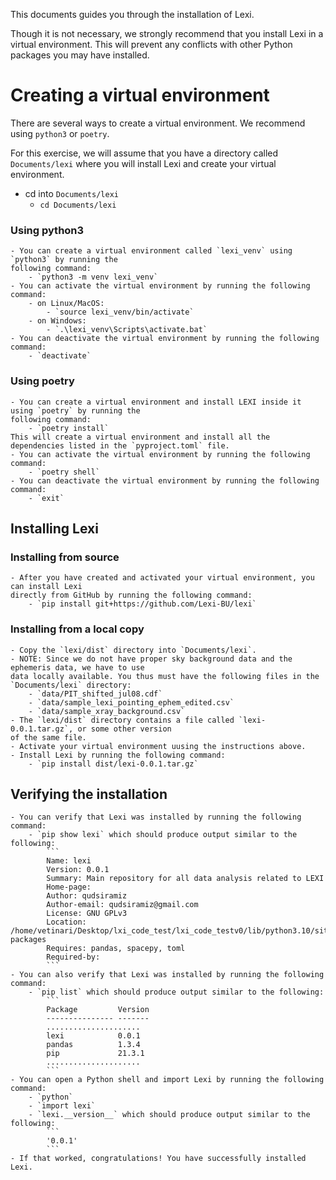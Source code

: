 This documents guides you through the installation of Lexi.

Though it is not necessary, we strongly recommend that you install Lexi in a virtual environment.
This will prevent any conflicts with other Python packages you may have installed.

# Creating a virtual environment
There are several ways to create a virtual environment. We recommend using `python3` or `poetry`.

For this exercise, we will assume that you have a directory called `Documents/lexi` where you will
install Lexi and create your virtual environment.

- cd into `Documents/lexi`
    - `cd Documents/lexi`

### Using python3
    - You can create a virtual environment called `lexi_venv` using `python3` by running the 
    following command:
        - `python3 -m venv lexi_venv`
    - You can activate the virtual environment by running the following command:
        - on Linux/MacOS:
            - `source lexi_venv/bin/activate`
        - on Windows:
            - `.\lexi_venv\Scripts\activate.bat`
    - You can deactivate the virtual environment by running the following command:
        - `deactivate`

### Using poetry
    - You can create a virtual environment and install LEXI inside it using `poetry` by running the
    following command:
        - `poetry install`
    This will create a virtual environment and install all the dependencies listed in the `pyproject.toml` file.
    - You can activate the virtual environment by running the following command:
        - `poetry shell`
    - You can deactivate the virtual environment by running the following command:
        - `exit`

## Installing Lexi

### Installing from source
    - After you have created and activated your virtual environment, you can install Lexi  
    directly from GitHub by running the following command:
        - `pip install git+https://github.com/Lexi-BU/lexi`
### Installing from a local copy
    - Copy the `lexi/dist` directory into `Documents/lexi`.
    - NOTE: Since we do not have proper sky background data and the ephemeris data, we have to use 
    data locally available. You thus must have the following files in the `Documents/lexi` directory:
        - `data/PIT_shifted_jul08.cdf`
        - `data/sample_lexi_pointing_ephem_edited.csv`
        - `data/sample_xray_background.csv`
    - The `lexi/dist` directory contains a file called `lexi-0.0.1.tar.gz`, or some other version 
    of the same file.
    - Activate your virtual environment uusing the instructions above.
    - Install Lexi by running the following command:
        - `pip install dist/lexi-0.0.1.tar.gz`

## Verifying the installation
    - You can verify that Lexi was installed by running the following command:
        - `pip show lexi` which should produce output similar to the following:
            ```
            Name: lexi
            Version: 0.0.1
            Summary: Main repository for all data analysis related to LEXI
            Home-page: 
            Author: qudsiramiz
            Author-email: qudsiramiz@gmail.com
            License: GNU GPLv3
            Location: /home/vetinari/Desktop/lxi_code_test/lxi_code_testv0/lib/python3.10/site-packages
            Requires: pandas, spacepy, toml
            Required-by: 
            ```
    - You can also verify that Lexi was installed by running the following command:
        - `pip list` which should produce output similar to the following:
            ```
            Package         Version
            --------------- -------
            .....................
            lexi            0.0.1
            pandas          1.3.4
            pip             21.3.1
            .....................
            ```
    - You can open a Python shell and import Lexi by running the following command:
        - `python`
        - `import lexi`
        - `lexi.__version__` which should produce output similar to the following:
            ```
            '0.0.1'
            ```
    - If that worked, congratulations! You have successfully installed Lexi.
